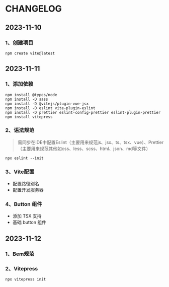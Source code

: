 # CHANGELOG

## 2023-11-10

### 1、创建项目

```shell
npm create vite@latest
```

## 2023-11-11

### 1、添加依赖

```shell
npm install @types/node
npm install -D sass
npm install -D @vitejs/plugin-vue-jsx
npm install -D eslint vite-plugin-eslint
npm install -D prettier eslint-config-prettier eslint-plugin-prettier
npm install vitepress
```

### 2、语法规范

> 需同步在IDE中配置Eslint（主要用来规范js、jsx、ts、tsx、vue）、Prettier（主要用来规范其他如css、less、scss、html、json、md等文件）

```shell
npx eslint --init
```

### 3、Vite配置

- 配置路径别名
- 配置开发服务器

### 4、Button 组件

- 添加 TSX 支持
- 基础 button 组件

## 2023-11-12

### 1、Bem规范

### 2、Vitepress

```shell
npx vitepress init
```
